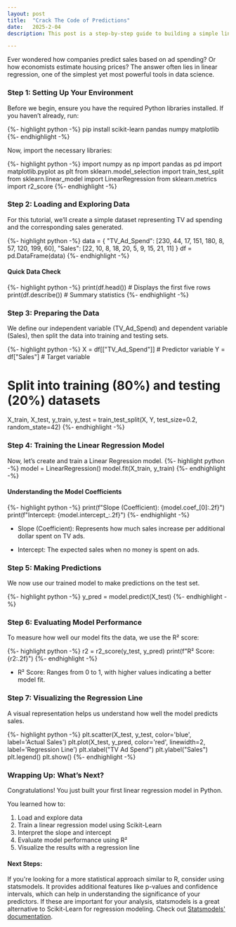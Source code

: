 ```yaml
---
layout: post
title:  "Crack The Code of Predictions"
date:   2025-2-04
description: This post is a step-by-step guide to building a simple linear regression model in Python.

---
```


<p class="intro"><span class="dropcap">E</span>ver wondered how companies predict sales based on ad spending? Or how economists estimate housing prices? The answer often lies in linear regression, one of the simplest yet most powerful tools in data science. </p>




### Step 1: Setting Up Your Environment

Before we begin, ensure you have the required Python libraries installed. If you haven’t already, run:

{%- highlight python -%}
pip install scikit-learn pandas numpy matplotlib
{%- endhighlight -%}

Now, import the necessary libraries:

{%- highlight python -%}
import numpy as np
import pandas as pd
import matplotlib.pyplot as plt
from sklearn.model_selection import train_test_split
from sklearn.linear_model import LinearRegression
from sklearn.metrics import r2_score
{%- endhighlight -%}




### Step 2: Loading and Exploring Data

For this tutorial, we’ll create a simple dataset representing TV ad spending and the corresponding sales generated.

{%- highlight python -%}
data = {
    "TV_Ad_Spend": [230, 44, 17, 151, 180, 8, 57, 120, 199, 60],
    "Sales": [22, 10, 8, 18, 20, 5, 9, 15, 21, 11]
}
df = pd.DataFrame(data)
{%- endhighlight -%}
#### Quick Data Check
{%- highlight python -%}
print(df.head())  # Displays the first five rows
print(df.describe())  # Summary statistics
{%- endhighlight -%}




### Step 3: Preparing the Data

We define our independent variable (TV_Ad_Spend) and dependent variable (Sales), then split the data into training and testing sets.

{%- highlight python -%}
X = df[["TV_Ad_Spend"]]  # Predictor variable
Y = df["Sales"]  # Target variable

# Split into training (80%) and testing (20%) datasets
X_train, X_test, y_train, y_test = train_test_split(X, Y, test_size=0.2, random_state=42)
{%- endhighlight -%}




### Step 4: Training the Linear Regression Model
Now, let’s create and train a Linear Regression model.
{%- highlight python -%}
model = LinearRegression()
model.fit(X_train, y_train)
{%- endhighlight -%}
#### Understanding the Model Coefficients
{%- highlight python -%}
print(f"Slope (Coefficient): {model.coef_[0]:.2f}")
print(f"Intercept: {model.intercept_:.2f}")
{%- endhighlight -%}


* Slope (Coefficient): Represents how much sales increase per additional dollar spent on TV ads.

* Intercept: The expected sales when no money is spent on ads.




### Step 5: Making Predictions

We now use our trained model to make predictions on the test set.

{%- highlight python -%}
y_pred = model.predict(X_test)
{%- endhighlight -%}




### Step 6: Evaluating Model Performance

To measure how well our model fits the data, we use the R² score:

{%- highlight python -%}
r2 = r2_score(y_test, y_pred)
print(f"R² Score: {r2:.2f}")
{%- endhighlight -%}

* R² Score: Ranges from 0 to 1, with higher values indicating a better model fit.




### Step 7: Visualizing the Regression Line

A visual representation helps us understand how well the model predicts sales.

{%- highlight python -%}
plt.scatter(X_test, y_test, color='blue', label='Actual Sales')
plt.plot(X_test, y_pred, color='red', linewidth=2, label='Regression Line')
plt.xlabel("TV Ad Spend")
plt.ylabel("Sales")
plt.legend()
plt.show()
{%- endhighlight -%}


### Wrapping Up: What’s Next?
Congratulations! You just built your first linear regression model in Python. 

You learned how to:
1. Load and explore data
2. Train a linear regression model using Scikit-Learn
3. Interpret the slope and intercept
4. Evaluate model performance using R²
5. Visualize the results with a regression line

#### Next Steps:
If you're looking for a more statistical approach similar to R, consider using statsmodels. It provides additional features like p-values and confidence intervals, which can help in understanding the significance of your predictors. If these are important for your analysis, statsmodels is a great alternative to Scikit-Learn for regression modeling. Check out <a href="https://www.statsmodels.org/stable/index.html" target="_blank">Statsmodels' documentation</a>.